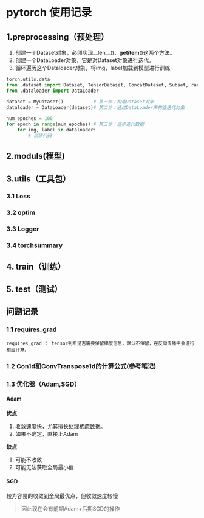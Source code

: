 # pytorch 使用记录

## 1.preprocessing（预处理）

1. 创建一个Dataset对象，必须实现__len__()、**getitem**()这两个方法。
2. 创建一个DataLoader对象，它是对Dataset对象进行迭代。
3. 循环遍历这个Dataloader对象，将img，label加载到模型进行训练

```python
torch.utils.data
from .dataset import Dataset, TensorDataset, ConcatDataset, Subset, random_split
from .dataloader import DataLoader

dataset = MyDataset()           # 第一步：构造Dataset对象
dataloader = DataLoader(dataset)# 第二步：通过DataLoader来构造迭代对象
 
num_epoches = 100
for epoch in range(num_epoches):# 第三步：逐步迭代数据
    for img, label in dataloader:
        # 训练代码
```

## 2.moduls(模型)

## 3.utils（工具包）

### 3.1 Loss

### 3.2 optim

### 3.3 Logger

### 3.4 torchsummary

## 4. train（训练）

## 5. test（测试）

## 问题记录

### 1.1 requires_grad

```
requires_grad ： tensor判断是否需要保留梯度信息，默认不保留，在反向传播中会进行相应计算。
```

### 1.2 Con1d和ConvTranspose1d的计算公式(参考笔记)

### 1.3 优化器（Adam,SGD）

#### **Adam**

**优点**

1. 收敛速度快，尤其擅长处理稀疏数据。
2. 如果不确定，直接上Adam

**缺点**

1. 可能不收敛
2. 可能无法获取全局最小值

#### SGD

较为容易的收敛到全局最优点，但收敛速度较慢

> 因此现在会有前期Adam+后期SGD的操作

